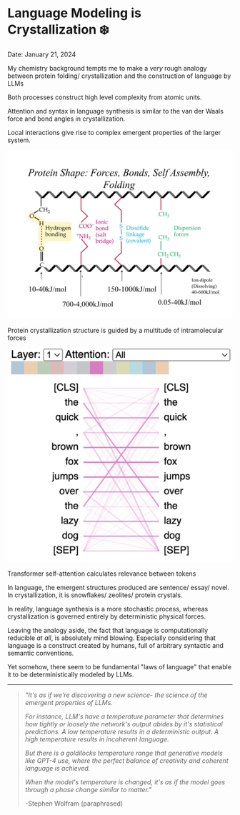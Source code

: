 # Language Modeling is Crystallization ❄️

Date: January 21, 2024

My chemistry background tempts me to make a *very* rough analogy between protein folding/ crystallization and the construction of language by LLMs

Both processes construct high level complexity from atomic units.

Attention and syntax in language synthesis is similar to the van der Waals force and bond angles in crystallization.

Local interactions give rise to complex emergent properties of the larger system.

![Protein crystallization structure is guided by a multitude of intramolecular forces](./assets/protein-shape-forces-bonds-self-assembly-folding-l.jpg)

Protein crystallization structure is guided by a multitude of intramolecular forces

![Transformer self-attention calculates relevance between tokens](./assets/Screenshot_2024-01-19_at_9.22.41_PM.png)

Transformer self-attention calculates relevance between tokens

In language, the emergent structures produced are sentence/ essay/ novel.
In crystallization, it is snowflakes/ zeolites/ protein crystals.

In reality, language synthesis is a more stochastic process, whereas crystallization is governed entirely by deterministic physical forces.

Leaving the analogy aside, the fact that language is computationally reducible *at all*, is absolutely mind blowing.
Especially considering that language is a construct created by humans, full of arbitrary syntactic and semantic conventions.

Yet somehow, there seem to be fundamental "laws of language" that enable it to be deterministically modeled by LLMs.

---

> *"It's as if we're discovering a new science- the science of the emergent properties of LLMs.*
> 
> 
> *For instance, LLM's have a temperature parameter that determines how tightly or loosely the network's output abides by it's statistical predictions.
> A low temperature results in a deterministic output.
> A high temperature results in incoherent language.*
> 
> *But there is a goldilocks temperature range that generative models like GPT-4 use, where the perfect balance of creativity and coherent language is achieved.*
> 
> *When the model's temperature is changed, it's as if the model goes through a phase change similar to matter."*
> 
> -Stephen Wolfram (paraphrased)
>
